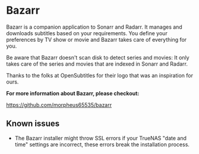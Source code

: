 # Bazarr

Bazarr is a companion application to Sonarr and Radarr. It manages and downloads subtitles based on your requirements. You define your preferences by TV show or movie and Bazarr takes care of everything for you.

Be aware that Bazarr doesn't scan disk to detect series and movies: It only takes care of the series and movies that are indexed in Sonarr and Radarr.

Thanks to the folks at OpenSubtitles for their logo that was an inspiration for ours.

**For more information about Bazarr, please checkout:**

https://github.com/morpheus65535/bazarr


## Known issues
- The Bazarr installer might throw SSL errors if your TrueNAS "date and time" settings are incorrect, these errors break the installation process.